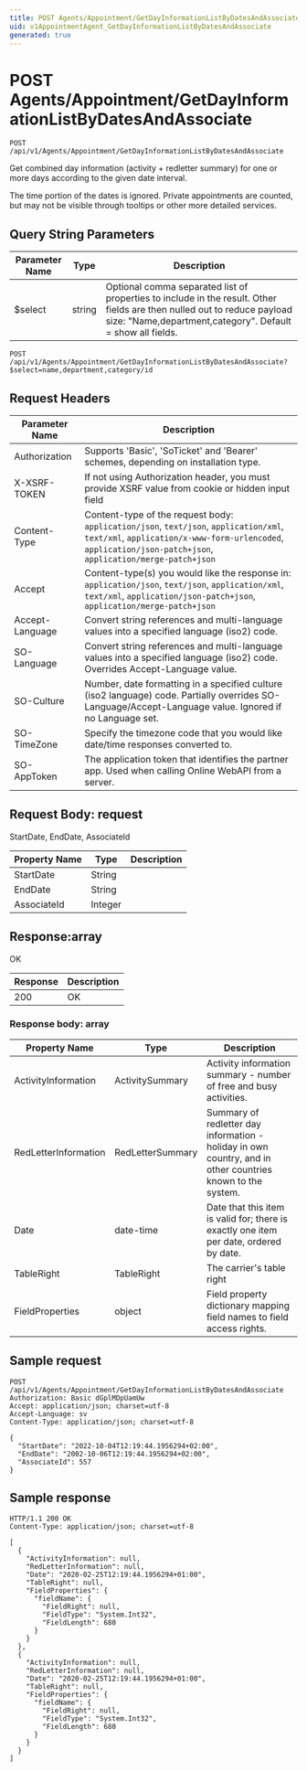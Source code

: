 ```yaml
---
title: POST Agents/Appointment/GetDayInformationListByDatesAndAssociate
uid: v1AppointmentAgent_GetDayInformationListByDatesAndAssociate
generated: true
---
```


# POST Agents/Appointment/GetDayInformationListByDatesAndAssociate

```http
POST /api/v1/Agents/Appointment/GetDayInformationListByDatesAndAssociate
```

Get combined day information (activity + redletter summary) for one or more days according to the given date interval.


The time portion of the dates is ignored. Private appointments are counted, but may not be visible through tooltips or other more detailed services.






## Query String Parameters

| Parameter Name | Type |  Description |
|----------------|------|--------------|
| $select | string |  Optional comma separated list of properties to include in the result. Other fields are then nulled out to reduce payload size: "Name,department,category". Default = show all fields. |

```http
POST /api/v1/Agents/Appointment/GetDayInformationListByDatesAndAssociate?$select=name,department,category/id
```


## Request Headers

| Parameter Name | Description |
|----------------|-------------|
| Authorization  | Supports 'Basic', 'SoTicket' and 'Bearer' schemes, depending on installation type. |
| X-XSRF-TOKEN   | If not using Authorization header, you must provide XSRF value from cookie or hidden input field |
| Content-Type | Content-type of the request body: `application/json`, `text/json`, `application/xml`, `text/xml`, `application/x-www-form-urlencoded`, `application/json-patch+json`, `application/merge-patch+json` |
| Accept         | Content-type(s) you would like the response in: `application/json`, `text/json`, `application/xml`, `text/xml`, `application/json-patch+json`, `application/merge-patch+json` |
| Accept-Language | Convert string references and multi-language values into a specified language (iso2) code. |
| SO-Language | Convert string references and multi-language values into a specified language (iso2) code. Overrides Accept-Language value. |
| SO-Culture | Number, date formatting in a specified culture (iso2 language) code. Partially overrides SO-Language/Accept-Language value. Ignored if no Language set. |
| SO-TimeZone | Specify the timezone code that you would like date/time responses converted to. |
| SO-AppToken | The application token that identifies the partner app. Used when calling Online WebAPI from a server. |

## Request Body: request 

StartDate, EndDate, AssociateId 

| Property Name | Type |  Description |
|----------------|------|--------------|
| StartDate | String |  |
| EndDate | String |  |
| AssociateId | Integer |  |

## Response:array

OK

| Response | Description |
|----------------|-------------|
| 200 | OK |

### Response body: array

| Property Name | Type |  Description |
|----------------|------|--------------|
| ActivityInformation | ActivitySummary | Activity information summary - number of free and busy activities. |
| RedLetterInformation | RedLetterSummary | Summary of redletter day information - holiday in own country, and in other countries known to the system. |
| Date | date-time | Date that this item is valid for; there is exactly one item per date, ordered by date. |
| TableRight | TableRight | The carrier's table right |
| FieldProperties | object | Field property dictionary mapping field names to field access rights. |

## Sample request

```http!
POST /api/v1/Agents/Appointment/GetDayInformationListByDatesAndAssociate
Authorization: Basic dGplMDpUamUw
Accept: application/json; charset=utf-8
Accept-Language: sv
Content-Type: application/json; charset=utf-8

{
  "StartDate": "2022-10-04T12:19:44.1956294+02:00",
  "EndDate": "2002-10-06T12:19:44.1956294+02:00",
  "AssociateId": 557
}
```

## Sample response

```http_
HTTP/1.1 200 OK
Content-Type: application/json; charset=utf-8

[
  {
    "ActivityInformation": null,
    "RedLetterInformation": null,
    "Date": "2020-02-25T12:19:44.1956294+01:00",
    "TableRight": null,
    "FieldProperties": {
      "fieldName": {
        "FieldRight": null,
        "FieldType": "System.Int32",
        "FieldLength": 680
      }
    }
  },
  {
    "ActivityInformation": null,
    "RedLetterInformation": null,
    "Date": "2020-02-25T12:19:44.1956294+01:00",
    "TableRight": null,
    "FieldProperties": {
      "fieldName": {
        "FieldRight": null,
        "FieldType": "System.Int32",
        "FieldLength": 680
      }
    }
  }
]
```